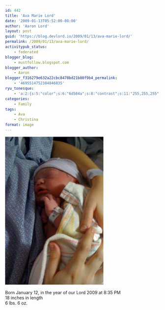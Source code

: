 ```yaml
---
id: 442
title: 'Ava Marie Lord'
date: '2009-01-13T05:52:00-08:00'
author: 'Aaron Lord'
layout: post
guid: 'https://blog.devlord.io/2009/01/13/ava-marie-lord/'
permalink: /2009/01/13/ava-marie-lord/
activitypub_status:
    - federated
blogger_blog:
    - mustfollow.blogspot.com
blogger_author:
    - Aaron
blogger_f316279e632a22cbc8478bd21b80f9b4_permalink:
    - '4695514752384846035'
ryu_tonesque:
    - 'a:2:{s:5:"color";s:6:"6d584a";s:8:"contrast";s:11:"255,255,255";}'
categories:
    - Family
tags:
    - Ava
    - Christina
format: image
---
```


![A newborn baby in her mother's arms](/assets/img/2011/10/photo-765809.jpg)

Born January 12, in the year of our Lord 2009 at 8:35 PM  
18 inches in length  
6 lbs. 6 oz.
